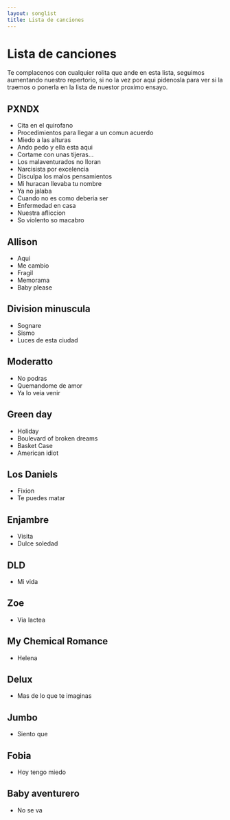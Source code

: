 ```yaml
---
layout: songlist
title: Lista de canciones
---
```


# Lista de canciones

Te complacenos con cualquier rolita que ande en esta lista, seguimos aumentando nuestro repertorio, si no la vez por aqui pidenosla para ver si la traemos o ponerla en la lista de nuestor proximo ensayo.

## PXNDX
* Cita en el quirofano
* Procedimientos para llegar a un comun acuerdo
* Miedo a las alturas
* Ando pedo y ella esta aqui
* Cortame con unas tijeras...
* Los malaventurados no lloran
* Narcisista por excelencia
* Disculpa los malos pensamientos
* Mi huracan llevaba tu nombre
* Ya no jalaba
* Cuando no es como deberia ser
* Enfermedad en casa
* Nuestra afliccion
* So violento so macabro

## Allison
* Aqui
* Me cambio
* Fragil
* Memorama
* Baby please

## Division minuscula
* Sognare
* Sismo
* Luces de esta ciudad

## Moderatto
* No podras
* Quemandome de amor
* Ya lo veia venir

## Green day
* Holiday
* Boulevard of broken dreams
* Basket Case
* American idiot

## Los Daniels
* Fixion
* Te puedes matar

## Enjambre
* Visita
* Dulce soledad

## DLD
* Mi vida

## Zoe
* Via lactea

## My Chemical Romance
* Helena

## Delux
* Mas de lo que te imaginas

## Jumbo
* Siento que

## Fobia
* Hoy tengo miedo

## Baby aventurero

* No se va

